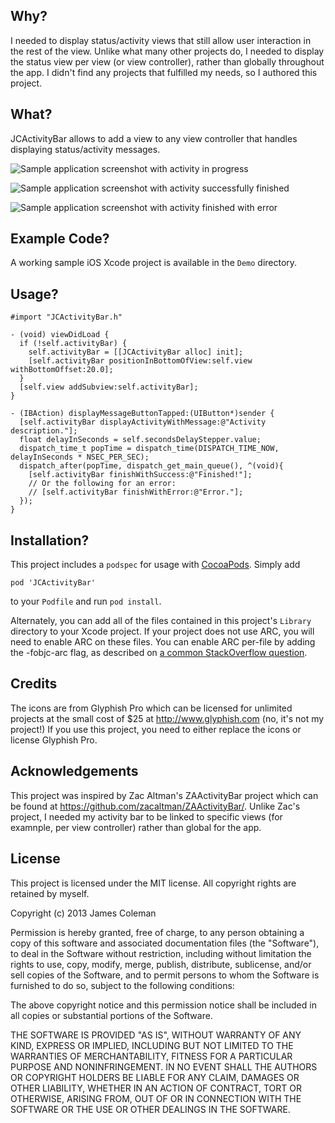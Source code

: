 Why?
----

I needed to display status/activity views that still allow user interaction in the rest of the view. Unlike what many other projects do, I needed to display the status view per view (or view controller), rather than globally throughout the app. I didn't find any projects that fulfilled my needs, so I authored this project.

What?
-----

JCActivityBar allows to add a view to any view controller that handles displaying status/activity messages.

![Sample application screenshot with activity in progress](https://github.com/jcoleman/JCActivityBar/raw/master/screenshot-activity-message.png "Sample application screenshot with activity in progress")

![Sample application screenshot with activity successfully finished](https://github.com/jcoleman/JCActivityBar/raw/master/screenshot-success-message.png "Sample application screenshot with activity successfully finished")

![Sample application screenshot with activity finished with error](https://github.com/jcoleman/JCActivityBar/raw/master/screenshot-error-message.png "Sample application screenshot with activity finished with error")

Example Code?
-------------

A working sample iOS Xcode project is available in the `Demo` directory.

Usage?
----

    #import "JCActivityBar.h"
    
    - (void) viewDidLoad {
      if (!self.activityBar) {
        self.activityBar = [[JCActivityBar alloc] init];
        [self.activityBar positionInBottomOfView:self.view withBottomOffset:20.0];
      }
      [self.view addSubview:self.activityBar];
    }
    
    - (IBAction) displayMessageButtonTapped:(UIButton*)sender {
      [self.activityBar displayActivityWithMessage:@"Activity description."];
      float delayInSeconds = self.secondsDelayStepper.value;
      dispatch_time_t popTime = dispatch_time(DISPATCH_TIME_NOW, delayInSeconds * NSEC_PER_SEC);
      dispatch_after(popTime, dispatch_get_main_queue(), ^(void){
        [self.activityBar finishWithSuccess:@"Finished!"];
        // Or the following for an error:
        // [self.activityBar finishWithError:@"Error."];
      });
    }

Installation?
-------------

This project includes a `podspec` for usage with [CocoaPods](http://http://cocoapods.org/). Simply add

    pod 'JCActivityBar'

to your `Podfile` and run `pod install`.

Alternately, you can add all of the files contained in this project's `Library` directory to your Xcode project. If your project does not use ARC, you will need to enable ARC on these files. You can enable ARC per-file by adding the -fobjc-arc flag, as described on [a common StackOverflow question](http://stackoverflow.com/questions/6646052/how-can-i-disable-arc-for-a-single-file-in-a-project).

Credits
-------

The icons are from Glyphish Pro which can be licensed for unlimited projects at the small cost of $25 at http://www.glyphish.com (no, it's not my project!) If you use this project, you need to either replace the icons or license Glyphish Pro.

Acknowledgements
----------------

This project was inspired by Zac Altman's ZAActivityBar project which can be found at https://github.com/zacaltman/ZAActivityBar/. Unlike Zac's project, I needed my activity bar to be linked to specific views (for examnple, per view controller) rather than global for the app.

License
-------

This project is licensed under the MIT license. All copyright rights are retained by myself.

Copyright (c) 2013 James Coleman

Permission is hereby granted, free of charge, to any person obtaining a copy
of this software and associated documentation files (the "Software"), to deal
in the Software without restriction, including without limitation the rights
to use, copy, modify, merge, publish, distribute, sublicense, and/or sell
copies of the Software, and to permit persons to whom the Software is
furnished to do so, subject to the following conditions:

The above copyright notice and this permission notice shall be included in
all copies or substantial portions of the Software.

THE SOFTWARE IS PROVIDED "AS IS", WITHOUT WARRANTY OF ANY KIND, EXPRESS OR
IMPLIED, INCLUDING BUT NOT LIMITED TO THE WARRANTIES OF MERCHANTABILITY,
FITNESS FOR A PARTICULAR PURPOSE AND NONINFRINGEMENT. IN NO EVENT SHALL THE
AUTHORS OR COPYRIGHT HOLDERS BE LIABLE FOR ANY CLAIM, DAMAGES OR OTHER
LIABILITY, WHETHER IN AN ACTION OF CONTRACT, TORT OR OTHERWISE, ARISING FROM,
OUT OF OR IN CONNECTION WITH THE SOFTWARE OR THE USE OR OTHER DEALINGS IN
THE SOFTWARE.
